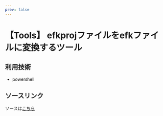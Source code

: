 ```yaml
---
prev: false
---
```


# 【Tools】 efkprojファイルをefkファイルに変換するツール

## 利用技術  
*  powershell

## ソースリンク
ソースは[こちら](https://github.com/pucchok/efkprojToEfk)

